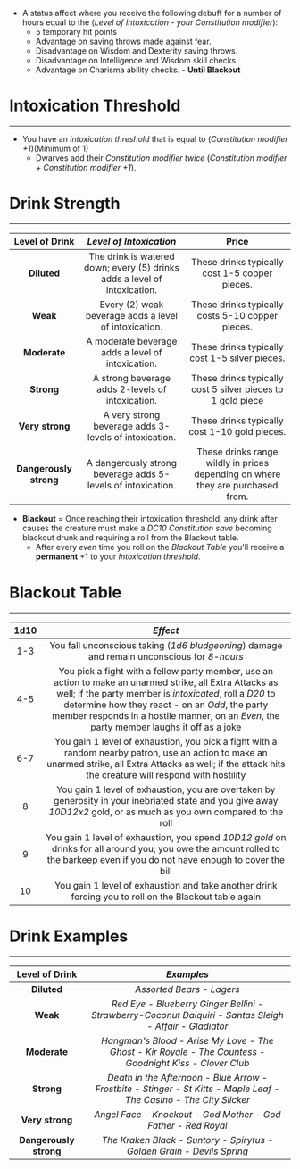 - A status affect where you receive the following debuff for a number of hours equal to the (*Level of Intoxication* - *your Constitution modifier*):
	- 5 temporary hit points
	- Advantage on saving throws made against fear.
	- Disadvantage on Wisdom and Dexterity saving throws.
	- Disadvantage on Intelligence and Wisdom skill checks.
	- Advantage on Charisma ability checks. - **Until Blackout**

# Intoxication Threshold 
---
- You have an *intoxication threshold* that is equal to (*Constitution modifier +1*)(Minimum of 1)
	- Dwarves add their *Constitution modifier twice* (*Constitution modifier + Constitution modifier +1*).

# Drink Strength
---

 **Level of Drink** | *Level of Intoxication* | Price 
 :--: | :--: | :--:
 **Diluted** | The drink is watered down; every (5) drinks adds a level of intoxication. | These drinks typically cost 1-5 copper pieces.
 **Weak** | Every (2) weak beverage adds a level of intoxication. | These drinks typically costs 5-10 copper pieces.
 **Moderate** | A moderate beverage adds a level of intoxication. | These drinks typically cost 1-5 silver pieces.
 **Strong** | A strong beverage adds 2-levels of intoxication. | These drinks typically cost 5 silver pieces to 1 gold piece
 **Very strong** | A very strong beverage adds 3-levels of intoxication. | These drinks typically cost 1-10 gold pieces.
 **Dangerously strong** | A dangerously strong beverage adds 5-levels of intoxication. | These drinks range wildly in prices depending on where they are purchased from.

- **Blackout** = Once reaching their intoxication threshold, any drink after causes the creature must make a *DC10 Constitution save* becoming blackout drunk and requiring a roll from the Blackout table.
	- After every *even* time you roll on the *Blackout Table* you'll receive a **permanent** +1 to your *Intoxication threshold*.

# Blackout Table 
---

**1d10** | *Effect*
:--: | :--:
1-3 | You fall unconscious taking (*1d6 bludgeoning*) damage and remain unconscious for *8-hours*
4-5 | You pick a fight with a fellow party member, use an action to make an unarmed strike, all Extra Attacks as well; if the party member is *intoxicated*, roll a *D20* to determine how they react - on an *Odd*, the party member responds in a hostile manner, on an *Even*, the party member laughs it off as a joke
6-7 | You gain 1 level of exhaustion, you pick a fight with a random nearby patron, use an action to make an unarmed strike, all Extra Attacks as well; if the attack hits the creature will respond with hostility
8 | You gain 1 level of exhaustion, you are overtaken by generosity in your inebriated state and you give away *10D12x2* gold, or as much as you own compared to the roll
9 | You gain 1 level of exhaustion, you spend *10D12 gold* on drinks for all around you; you owe the amount rolled to the barkeep even if you do not have enough to cover the bill
10 | You gain 1 level of exhaustion and take another drink forcing you to roll on the Blackout table again


# Drink Examples
---
 
 **Level of Drink** | *Examples*
 :--: | :--: 
 **Diluted** | *Assorted Bears* - *Lagers*
 **Weak** | *Red Eye* - *Blueberry Ginger Bellini* - *Strawberry-Coconut Daiquiri* - *Santas Sleigh*  - *Affair*  - *Gladiator* 
 **Moderate** | *Hangman's Blood* - *Arise My Love* - *The Ghost* - *Kir Royale* - *The Countess* - *Goodnight Kiss* - *Clover Club*
 **Strong** | *Death in the Afternoon* - *Blue Arrow* - *Frostbite* - *Stinger* - *St Kitts* - *Maple Leaf* - *The Casino* - *The City Slicker*
 **Very strong** | *Angel Face* - *Knockout* - *God Mother* - *God Father* - *Red Royal*
 **Dangerously strong** | *The Kraken Black* - *Suntory* - *Spirytus* - *Golden Grain* - *Devils Spring*
 